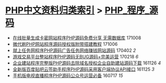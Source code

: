 [PHP中文资料归类索引](../README.md) > [PHP_程序_源码](PHP_程序_源码.md)
====
- [在线批量生成卡密网站程序PHP源码免费分享 无需数据库](http://jkwz.applinzi.com/ittc/7022063873677591568.html#%E5%9C%A8%E7%BA%BF%E6%89%B9%E9%87%8F%E7%94%9F%E6%88%90%E5%8D%A1%E5%AF%86%E7%BD%91%E7%AB%99%E7%A8%8B%E5%BA%8FPHP%E6%BA%90%E7%A0%81%E5%85%8D%E8%B4%B9%E5%88%86%E4%BA%AB+%E6%97%A0%E9%9C%80%E6%95%B0%E6%8D%AE%E5%BA%93) 171008  
- [微代刷PHP网站程序源码授权版附带搭建教程](http://jkwz.applinzi.com/ittc/7021284348379268112.html#%E5%BE%AE%E4%BB%A3%E5%88%B7PHP%E7%BD%91%E7%AB%99%E7%A8%8B%E5%BA%8F%E6%BA%90%E7%A0%81%E6%8E%88%E6%9D%83%E7%89%88%E9%99%84%E5%B8%A6%E6%90%AD%E5%BB%BA%E6%95%99%E7%A8%8B) 171006  
- [就上任务网程序PHP源码广告任务网络赚钱网站源码](http://jkwz.applinzi.com/ittc/6951840082209276932.html#%E5%B0%B1%E4%B8%8A%E4%BB%BB%E5%8A%A1%E7%BD%91%E7%A8%8B%E5%BA%8FPHP%E6%BA%90%E7%A0%81%E5%B9%BF%E5%91%8A%E4%BB%BB%E5%8A%A1%E7%BD%91%E7%BB%9C%E8%B5%9A%E9%92%B1%E7%BD%91%E7%AB%99%E6%BA%90%E7%A0%81) 170402 *2* 
- [游戏交易平台整站程序PHP源码无BUG源码+完美运营](http://jkwz.applinzi.com/ittc/6936040028643001348.html#%E6%B8%B8%E6%88%8F%E4%BA%A4%E6%98%93%E5%B9%B3%E5%8F%B0%E6%95%B4%E7%AB%99%E7%A8%8B%E5%BA%8FPHP%E6%BA%90%E7%A0%81%E6%97%A0BUG%E6%BA%90%E7%A0%81%2B%E5%AE%8C%E7%BE%8E%E8%BF%90%E8%90%A5) 170218 *6* 
- [企业建站程序完整版PHP源码去除域名授权企业自助建站源码下载](http://jkwz.applinzi.com/ittc/6904896029471540228.html#%E4%BC%81%E4%B8%9A%E5%BB%BA%E7%AB%99%E7%A8%8B%E5%BA%8F%E5%AE%8C%E6%95%B4%E7%89%88PHP%E6%BA%90%E7%A0%81%E5%8E%BB%E9%99%A4%E5%9F%9F%E5%90%8D%E6%8E%88%E6%9D%83%E4%BC%81%E4%B8%9A%E8%87%AA%E5%8A%A9%E5%BB%BA%E7%AB%99%E6%BA%90%E7%A0%81%E4%B8%8B%E8%BD%BD) 161126 *4* 
- [全新版百度贴吧云签助手程序PHP源码采用客户端协议API接口](http://jkwz.applinzi.com/ittc/6904382028442502149.html#%E5%85%A8%E6%96%B0%E7%89%88%E7%99%BE%E5%BA%A6%E8%B4%B4%E5%90%A7%E4%BA%91%E7%AD%BE%E5%8A%A9%E6%89%8B%E7%A8%8B%E5%BA%8FPHP%E6%BA%90%E7%A0%81%E9%87%87%E7%94%A8%E5%AE%A2%E6%88%B7%E7%AB%AF%E5%8D%8F%E8%AE%AEAPI%E6%8E%A5%E5%8F%A3) 161125 *3* 
- [手机版电视直播程序PHP源码公众号运营必备](http://jkwz.applinzi.com/ittc/6855384270448886789.html#%E6%89%8B%E6%9C%BA%E7%89%88%E7%94%B5%E8%A7%86%E7%9B%B4%E6%92%AD%E7%A8%8B%E5%BA%8FPHP%E6%BA%90%E7%A0%81%E5%85%AC%E4%BC%97%E5%8F%B7%E8%BF%90%E8%90%A5%E5%BF%85%E5%A4%87) 160717 *15* 
